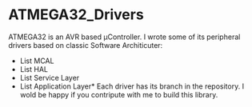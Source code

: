 # ATMEGA32_Drivers
ATMEGA32 is an AVR based μController. 
I wrote some of its peripheral drivers based on classic Software Architicuter: 
  * List MCAL
  * List HAL
  * List Service Layer
  * List Application Layer*
 Each driver has its branch in the repository.
 I wold be happy if you contripute with me to build this library.
